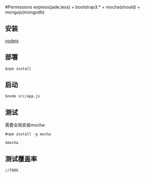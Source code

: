 #Permissions
express(jade,less) + bootstrap3.* + mocha(should) + mongojs(mongodb)
## 安装
[nodejs](http://nodejs.org)
## 部署
    $npm install
## 启动
    $node src/app.js
## 测试
需要全局安装mocha:

    #npm install -g mocha

    $mocha

## 测试覆盖率
    //TODO